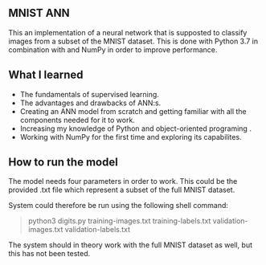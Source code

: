 ## MNIST ANN
This an implementation of a neural network that is supposted to classify images from a subset of the MNIST dataset. This is done with Python 3.7 in combination with and NumPy in order to improve performance. 

## What I learned
* The fundamentals of supervised learning.
* The advantages and drawbacks of ANN:s.
* Creating an ANN model from scratch and getting familiar with all the components needed for it to work.
* Increasing my knowledge of Python and object-oriented programing .
* Working with NumPy for the first time and exploring its capabilites.

## How to run the model
The model needs four parameters in order to work. This could be the provided .txt file which represent a subset of the full MNIST dataset.

System could therefore be run using the following shell command:
> python3 digits.py training-images.txt training-labels.txt validation-images.txt validation-labels.txt

The system should in theory work with the full MNIST dataset as well, but this has not been tested.
